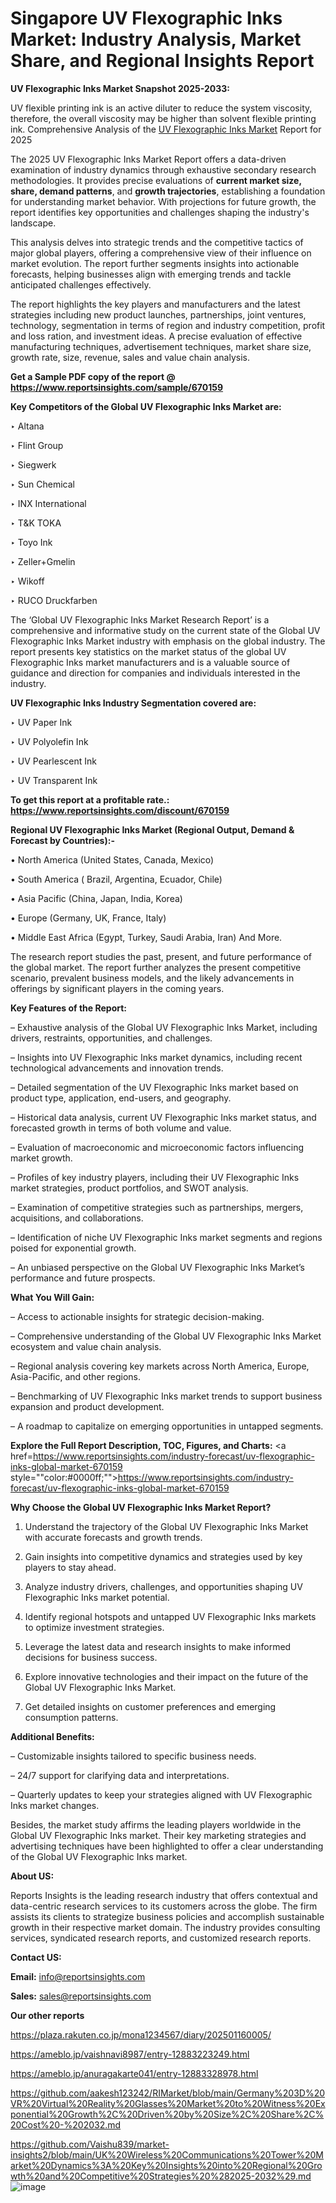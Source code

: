 # Singapore UV Flexographic Inks Market: Industry Analysis, Market Share, and Regional Insights Report

<strong>UV Flexographic Inks Market Snapshot 2025-2033:</strong>

UV flexible printing ink is an active diluter to reduce the system viscosity, therefore, the overall viscosity may be higher than solvent flexible printing ink. Comprehensive Analysis of the <a href=https://www.reportsinsights.com/sample/670159>UV Flexographic Inks Market</a> Report for 2025

The 2025 UV Flexographic Inks Market Report offers a data-driven examination of industry dynamics through exhaustive secondary research methodologies. It provides precise evaluations of <strong>current market size, share, demand patterns</strong>, and <strong>growth trajectories</strong>, establishing a foundation for understanding market behavior. With projections for future growth, the report identifies key opportunities and challenges shaping the industry's landscape.

This analysis delves into strategic trends and the competitive tactics of major global players, offering a comprehensive view of their influence on market evolution. The report further segments insights into actionable forecasts, helping businesses align with emerging trends and tackle anticipated challenges effectively.

The report highlights the key players and manufacturers and the latest strategies including new product launches, partnerships, joint ventures, technology, segmentation in terms of region and industry competition, profit and loss ration, and investment ideas. A precise evaluation of effective manufacturing techniques, advertisement techniques, market share size, growth rate, size, revenue, sales and value chain analysis.

<strong>Get a Sample PDF copy of the report @ <a href=https://www.reportsinsights.com/sample/670159 style=color:#0000ff;>https://www.reportsinsights.com/sample/670159</a></strong>

<strong>Key Competitors of the Global UV Flexographic Inks Market are:</strong>

‣ Altana

‣ Flint Group

‣ Siegwerk

‣ Sun Chemical

‣ INX International

‣ T&K TOKA

‣ Toyo Ink

‣ Zeller+Gmelin

‣ Wikoff

‣ RUCO Druckfarben

The ‘Global UV Flexographic Inks Market Research Report’ is a comprehensive and informative study on the current state of the Global UV Flexographic Inks Market industry with emphasis on the global industry. The report presents key statistics on the market status of the global UV Flexographic Inks market manufacturers and is a valuable source of guidance and direction for companies and individuals interested in the industry.

<strong>UV Flexographic Inks Industry Segmentation covered are:</strong>

‣ UV Paper Ink

‣ UV Polyolefin Ink

‣ UV Pearlescent Ink

‣ UV Transparent Ink

<strong>To get this report at a profitable rate.: <a href=https://www.reportsinsights.com/discount/670159 style=color:#0000ff;>https://www.reportsinsights.com/discount/670159</a></strong>

<strong>Regional UV Flexographic Inks Market (Regional Output, Demand &amp; Forecast by Countries):-</strong>

• North America (United States, Canada, Mexico)

• South America ( Brazil, Argentina, Ecuador, Chile)

• Asia Pacific (China, Japan, India, Korea)

• Europe (Germany, UK, France, Italy)

• Middle East Africa (Egypt, Turkey, Saudi Arabia, Iran) And More.

The research report studies the past, present, and future performance of the global market. The report further analyzes the present competitive scenario, prevalent business models, and the likely advancements in offerings by significant players in the coming years.

<strong>Key Features of the Report:</strong>

– Exhaustive analysis of the Global UV Flexographic Inks Market, including drivers, restraints, opportunities, and challenges.

– Insights into UV Flexographic Inks market dynamics, including recent technological advancements and innovation trends.

– Detailed segmentation of the UV Flexographic Inks market based on product type, application, end-users, and geography.

– Historical data analysis, current UV Flexographic Inks market status, and forecasted growth in terms of both volume and value.

– Evaluation of macroeconomic and microeconomic factors influencing market growth.

– Profiles of key industry players, including their UV Flexographic Inks market strategies, product portfolios, and SWOT analysis.

– Examination of competitive strategies such as partnerships, mergers, acquisitions, and collaborations.

– Identification of niche UV Flexographic Inks market segments and regions poised for exponential growth.

– An unbiased perspective on the Global UV Flexographic Inks Market’s performance and future prospects.

<strong>What You Will Gain:</strong>

– Access to actionable insights for strategic decision-making.

– Comprehensive understanding of the Global UV Flexographic Inks Market ecosystem and value chain analysis.

– Regional analysis covering key markets across North America, Europe, Asia-Pacific, and other regions.

– Benchmarking of UV Flexographic Inks market trends to support business expansion and product development.

– A roadmap to capitalize on emerging opportunities in untapped segments.

<strong>Explore the Full Report Description, TOC, Figures, and Charts:</strong>
<a href=https://www.reportsinsights.com/industry-forecast/uv-flexographic-inks-global-market-670159 style=""color:#0000ff;"">https://www.reportsinsights.com/industry-forecast/uv-flexographic-inks-global-market-670159</a>

<strong>Why Choose the Global UV Flexographic Inks Market Report?</strong>

1. Understand the trajectory of the Global UV Flexographic Inks Market with accurate forecasts and growth trends.

2. Gain insights into competitive dynamics and strategies used by key players to stay ahead.

3. Analyze industry drivers, challenges, and opportunities shaping UV Flexographic Inks market potential.

4. Identify regional hotspots and untapped UV Flexographic Inks markets to optimize investment strategies.

5. Leverage the latest data and research insights to make informed decisions for business success.

6. Explore innovative technologies and their impact on the future of the Global UV Flexographic Inks Market.

7. Get detailed insights on customer preferences and emerging consumption patterns.

<strong>Additional Benefits:</strong>

– Customizable insights tailored to specific business needs.

– 24/7 support for clarifying data and interpretations.

– Quarterly updates to keep your strategies aligned with UV Flexographic Inks market changes.

Besides, the market study affirms the leading players worldwide in the Global UV Flexographic Inks market. Their key marketing strategies and advertising techniques have been highlighted to offer a clear understanding of the Global UV Flexographic Inks market.

<strong><strong>About US</strong>:</strong>

Reports Insights is the leading research industry that offers contextual and data-centric research services to its customers across the globe. The firm assists its clients to strategize business policies and accomplish sustainable growth in their respective market domain. The industry provides consulting services, syndicated research reports, and customized research reports.

<strong>Contact US:</strong>

<p class=><b>Email:</b> <a href=mailto:info@reportsinsights.com>info@reportsinsights.com</a></p>
<p class=><b>Sales:</b> <a href=mailto:sales@reportsinsights.com>sales@reportsinsights.com</a></p>

<strong>Our other reports</strong>

<a href=https://plaza.rakuten.co.jp/mona1234567/diary/202501160005/>https://plaza.rakuten.co.jp/mona1234567/diary/202501160005/</a>

<a href=https://ameblo.jp/vaishnavi8987/entry-12883223249.html>https://ameblo.jp/vaishnavi8987/entry-12883223249.html</a>

<a href=https://ameblo.jp/anuragakarte041/entry-12883328978.html>https://ameblo.jp/anuragakarte041/entry-12883328978.html</a>

<a href=https://github.com/aakesh123242/RIMarket/blob/main/Germany%203D%20VR%20Virtual%20Reality%20Glasses%20Market%20to%20Witness%20Exponential%20Growth%2C%20Driven%20by%20Size%2C%20Share%2C%20Cost%20-%202032.md>https://github.com/aakesh123242/RIMarket/blob/main/Germany%203D%20VR%20Virtual%20Reality%20Glasses%20Market%20to%20Witness%20Exponential%20Growth%2C%20Driven%20by%20Size%2C%20Share%2C%20Cost%20-%202032.md</a>

<a href=https://github.com/Vaishu839/market-insights2/blob/main/UK%20Wireless%20Communications%20Tower%20Market%20Dynamics%3A%20Key%20Insights%20into%20Regional%20Growth%20and%20Competitive%20Strategies%20%282025-2032%29.md>https://github.com/Vaishu839/market-insights2/blob/main/UK%20Wireless%20Communications%20Tower%20Market%20Dynamics%3A%20Key%20Insights%20into%20Regional%20Growth%20and%20Competitive%20Strategies%20%282025-2032%29.md</a>
![image](https://github.com/user-attachments/assets/1663a5ea-552b-4afa-b873-6bcb264df8bd)
